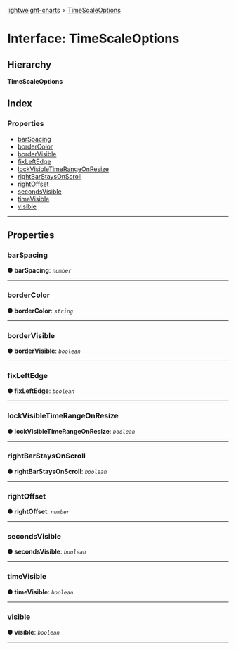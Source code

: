 [lightweight-charts](../README.md) > [TimeScaleOptions](../interfaces/timescaleoptions.md)

# Interface: TimeScaleOptions

## Hierarchy

**TimeScaleOptions**

## Index

### Properties

* [barSpacing](timescaleoptions.md#barspacing)
* [borderColor](timescaleoptions.md#bordercolor)
* [borderVisible](timescaleoptions.md#bordervisible)
* [fixLeftEdge](timescaleoptions.md#fixleftedge)
* [lockVisibleTimeRangeOnResize](timescaleoptions.md#lockvisibletimerangeonresize)
* [rightBarStaysOnScroll](timescaleoptions.md#rightbarstaysonscroll)
* [rightOffset](timescaleoptions.md#rightoffset)
* [secondsVisible](timescaleoptions.md#secondsvisible)
* [timeVisible](timescaleoptions.md#timevisible)
* [visible](timescaleoptions.md#visible)

---

## Properties

<a id="barspacing"></a>

###  barSpacing

**● barSpacing**: *`number`*

___
<a id="bordercolor"></a>

###  borderColor

**● borderColor**: *`string`*

___
<a id="bordervisible"></a>

###  borderVisible

**● borderVisible**: *`boolean`*

___
<a id="fixleftedge"></a>

###  fixLeftEdge

**● fixLeftEdge**: *`boolean`*

___
<a id="lockvisibletimerangeonresize"></a>

###  lockVisibleTimeRangeOnResize

**● lockVisibleTimeRangeOnResize**: *`boolean`*

___
<a id="rightbarstaysonscroll"></a>

###  rightBarStaysOnScroll

**● rightBarStaysOnScroll**: *`boolean`*

___
<a id="rightoffset"></a>

###  rightOffset

**● rightOffset**: *`number`*

___
<a id="secondsvisible"></a>

###  secondsVisible

**● secondsVisible**: *`boolean`*

___
<a id="timevisible"></a>

###  timeVisible

**● timeVisible**: *`boolean`*

___
<a id="visible"></a>

###  visible

**● visible**: *`boolean`*

___

